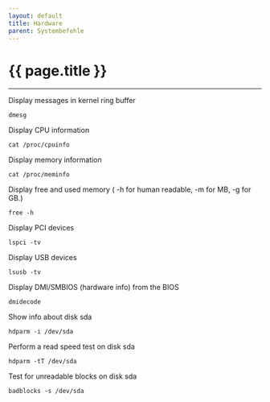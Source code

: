 ```yaml
---
layout: default
title: Hardware
parent: Systembefehle
---
```


# {{ page.title }}

______________________________________________________________________

Display messages in kernel ring buffer

`dmesg`

Display CPU information

`cat /proc/cpuinfo`

Display memory information

`cat /proc/meminfo`

Display free and used memory ( -h for human readable, -m for MB, -g for GB.)

`free -h`

Display PCI devices

`lspci -tv`

Display USB devices

`lsusb -tv`

Display DMI/SMBIOS (hardware info) from the BIOS

`dmidecode`

Show info about disk sda

`hdparm -i /dev/sda`

Perform a read speed test on disk sda

`hdparm -tT /dev/sda`

Test for unreadable blocks on disk sda

`badblocks -s /dev/sda`
